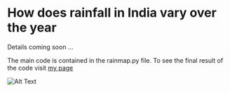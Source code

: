 # How does rainfall in India vary over the year

Details coming soon ... 

The main code is contained in the rainmap.py file.
To see the final result of the code visit [my page](http://www.ilawe.me/portfolio/2/)

![Alt Text](https://github.com/niranjan305/india-rain-map/blob/master/map.gif)
